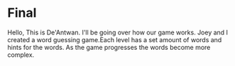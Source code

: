 # Final

Hello, This is De'Antwan. I'll be going over how our game works. Joey and I created a word guessing game.Each level has a set amount of words and hints for the words. As the game progresses the words become more complex.
